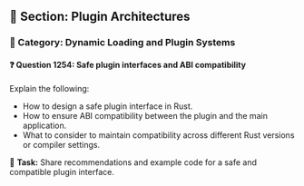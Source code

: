 ## 📘 Section: Plugin Architectures  
### 🔹 Category: Dynamic Loading and Plugin Systems  
#### ❓ Question 1254: Safe plugin interfaces and ABI compatibility

Explain the following:

- How to design a safe plugin interface in Rust.
- How to ensure ABI compatibility between the plugin and the main application.
- What to consider to maintain compatibility across different Rust versions or compiler settings.

🔧 **Task:** Share recommendations and example code for a safe and compatible plugin interface.
